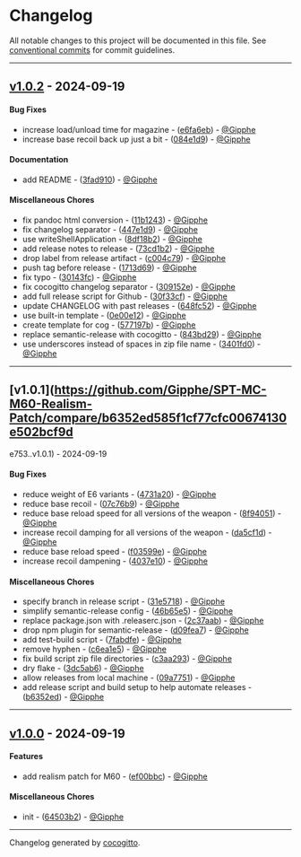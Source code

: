 # Changelog

All notable changes to this project will be documented in this file. See [conventional commits](https://www.conventionalcommits.org/) for commit guidelines.

- - -
## [v1.0.2](https://github.com/Gipphe/SPT-MC-M60-Realism-Patch/compare/3401fd0743a323323c49553e853094bc505fb76e..v1.0.2) - 2024-09-19
#### Bug Fixes
- increase load/unload time for magazine - ([e6fa6eb](https://github.com/Gipphe/SPT-MC-M60-Realism-Patch/commit/e6fa6eba95c86b6ae22827261ebaaeeaaddc2fc3)) - [@Gipphe](https://github.com/Gipphe)
- increase base recoil back up just a bit - ([084e1d9](https://github.com/Gipphe/SPT-MC-M60-Realism-Patch/commit/084e1d98bad396096d83cb394e103ac8e581d3e3)) - [@Gipphe](https://github.com/Gipphe)
#### Documentation
- add README - ([3fad910](https://github.com/Gipphe/SPT-MC-M60-Realism-Patch/commit/3fad9107487166c06d49d8662f2ae82ceeefaaf4)) - [@Gipphe](https://github.com/Gipphe)
#### Miscellaneous Chores
- fix pandoc html conversion - ([11b1243](https://github.com/Gipphe/SPT-MC-M60-Realism-Patch/commit/11b1243369adfaba2e831285bc0829d4c7fd14c6)) - [@Gipphe](https://github.com/Gipphe)
- fix changelog separator - ([447e1d9](https://github.com/Gipphe/SPT-MC-M60-Realism-Patch/commit/447e1d903bd305169e9f698ea9728dd41dfbfa0c)) - [@Gipphe](https://github.com/Gipphe)
- use writeShellApplication - ([8df18b2](https://github.com/Gipphe/SPT-MC-M60-Realism-Patch/commit/8df18b2cd4f59c4d95ae7c72d2839950d0e4b0b5)) - [@Gipphe](https://github.com/Gipphe)
- add release notes to release - ([73cd1b2](https://github.com/Gipphe/SPT-MC-M60-Realism-Patch/commit/73cd1b238e7f970cbbcd13fc1a78e1f7d073c94d)) - [@Gipphe](https://github.com/Gipphe)
- drop label from release artifact - ([c004c79](https://github.com/Gipphe/SPT-MC-M60-Realism-Patch/commit/c004c79100e8fc9ad4dbb2c46467ff8b0d7c857d)) - [@Gipphe](https://github.com/Gipphe)
- push tag before release - ([1713d69](https://github.com/Gipphe/SPT-MC-M60-Realism-Patch/commit/1713d69d4338d2fa8172e2b66acb786ccd8f1328)) - [@Gipphe](https://github.com/Gipphe)
- fix typo - ([30143fc](https://github.com/Gipphe/SPT-MC-M60-Realism-Patch/commit/30143fc0c76487eb18d5d98afeb98ea9deac54df)) - [@Gipphe](https://github.com/Gipphe)
- fix cocogitto changelog separator - ([309152e](https://github.com/Gipphe/SPT-MC-M60-Realism-Patch/commit/309152e4205c0620c9be7850ab3fb73fc333c8de)) - [@Gipphe](https://github.com/Gipphe)
- add full release script for Github - ([30f33cf](https://github.com/Gipphe/SPT-MC-M60-Realism-Patch/commit/30f33cf8c54012e7fefe8243c347e5372175993e)) - [@Gipphe](https://github.com/Gipphe)
- update CHANGELOG with past releases - ([648fc52](https://github.com/Gipphe/SPT-MC-M60-Realism-Patch/commit/648fc52ed7149ab791583dedf4ad943ad1485dfc)) - [@Gipphe](https://github.com/Gipphe)
- use built-in template - ([0e00e12](https://github.com/Gipphe/SPT-MC-M60-Realism-Patch/commit/0e00e12a89432f1999b8273fb3a837c737794ffb)) - [@Gipphe](https://github.com/Gipphe)
- create template for cog - ([577197b](https://github.com/Gipphe/SPT-MC-M60-Realism-Patch/commit/577197b76d012137531a171632e9e91e49b4d6bf)) - [@Gipphe](https://github.com/Gipphe)
- replace semantic-release with cocogitto - ([843bd29](https://github.com/Gipphe/SPT-MC-M60-Realism-Patch/commit/843bd29c248957efe1de000de35baff1df1b689c)) - [@Gipphe](https://github.com/Gipphe)
- use underscores instead of spaces in zip file name - ([3401fd0](https://github.com/Gipphe/SPT-MC-M60-Realism-Patch/commit/3401fd0743a323323c49553e853094bc505fb76e)) - [@Gipphe](https://github.com/Gipphe)

- - -

## [v1.0.1](https://github.com/Gipphe/SPT-MC-M60-Realism-Patch/compare/b6352ed585f1cf77cfc00674130e502bcf9d

e753..v1.0.1) - 2024-09-19

#### Bug Fixes

- reduce weight of E6 variants - ([4731a20](https://github.com/Gipphe/SPT-MC-M60-Realism-Patch/commit/4731a20ebb4d3fc54f70a3e913df0b6422814380)) - [@Gipphe](https://github.com/Gipphe)
- reduce base recoil - ([07c76b9](https://github.com/Gipphe/SPT-MC-M60-Realism-Patch/commit/07c76b929fcb8ea554b397ccfcbc76f3a5dcd0d3)) - [@Gipphe](https://github.com/Gipphe)
- reduce base reload speed for all versions of the weapon - ([8f94051](https://github.com/Gipphe/SPT-MC-M60-Realism-Patch/commit/8f94051076eb173c4c8971c201a66afa1edf81b2)) - [@Gipphe](https://github.com/Gipphe)
- increase recoil damping for all versions of the weapon - ([da5cf1d](https://github.com/Gipphe/SPT-MC-M60-Realism-Patch/commit/da5cf1dd9435c9acedb2f8dd29bf024dea3dfaee)) - [@Gipphe](https://github.com/Gipphe)
- reduce base reload speed - ([f03599e](https://github.com/Gipphe/SPT-MC-M60-Realism-Patch/commit/f03599eeb1105739a99a47540e8a80e53d4cf914)) - [@Gipphe](https://github.com/Gipphe)
- increase recoil dampening - ([4037e10](https://github.com/Gipphe/SPT-MC-M60-Realism-Patch/commit/4037e10ca5a7c96f7da201f5a5f9fa21ab00477f)) - [@Gipphe](https://github.com/Gipphe)

#### Miscellaneous Chores

- specify branch in release script - ([31e5718](https://github.com/Gipphe/SPT-MC-M60-Realism-Patch/commit/31e5718ca5b60633b347ddd96d9b53b152279862)) - [@Gipphe](https://github.com/Gipphe)
- simplify semantic-release config - ([46b65e5](https://github.com/Gipphe/SPT-MC-M60-Realism-Patch/commit/46b65e5f1c2d115055b3196deea5c420c84f7874)) - [@Gipphe](https://github.com/Gipphe)
- replace package.json with .releaserc.json - ([2c37aab](https://github.com/Gipphe/SPT-MC-M60-Realism-Patch/commit/2c37aab93f9e609fb35278fe9a17e543a4f68174)) - [@Gipphe](https://github.com/Gipphe)
- drop npm plugin for semantic-release - ([d09fea7](https://github.com/Gipphe/SPT-MC-M60-Realism-Patch/commit/d09fea7fe60526c449d318f53e0f180908d8b1c9)) - [@Gipphe](https://github.com/Gipphe)
- add test-build script - ([7fabdfe](https://github.com/Gipphe/SPT-MC-M60-Realism-Patch/commit/7fabdfec0b308dae3cc4014e991bc9feb7a28c07)) - [@Gipphe](https://github.com/Gipphe)
- remove hyphen - ([c6ea1e5](https://github.com/Gipphe/SPT-MC-M60-Realism-Patch/commit/c6ea1e51ec0ca7210df8ee5c10d8a89e80e62e92)) - [@Gipphe](https://github.com/Gipphe)
- fix build script zip file directories - ([c3aa293](https://github.com/Gipphe/SPT-MC-M60-Realism-Patch/commit/c3aa293a0de2c5032a14122ac170a599e22bca18)) - [@Gipphe](https://github.com/Gipphe)
- dry flake - ([3dc5ab6](https://github.com/Gipphe/SPT-MC-M60-Realism-Patch/commit/3dc5ab6926c04561b38174d8c81fe296ce8b8485)) - [@Gipphe](https://github.com/Gipphe)
- allow releases from local machine - ([09a7751](https://github.com/Gipphe/SPT-MC-M60-Realism-Patch/commit/09a7751ec8849559f0fdf8979e7e8b2a9cedc82e)) - [@Gipphe](https://github.com/Gipphe)
- add release script and build setup to help automate releases - ([b6352ed](https://github.com/Gipphe/SPT-MC-M60-Realism-Patch/commit/b6352ed585f1cf77cfc00674130e502bcf9de753)) - [@Gipphe](https://github.com/Gipphe)

- - -
## [v1.0.0](https://github.com/Gipphe/SPT-MC-M60-Realism-Patch/compare/64503b2fac667b1a5931a23b764006b0a961ea63..v1.0.0) - 2024-09-19

#### Features

- add realism patch for M60 - ([ef00bbc](https://github.com/Gipphe/SPT-MC-M60-Realism-Patch/commit/ef00bbc14d05e6df56dc86953587f1d7f5712794)) - [@Gipphe](https://github.com/Gipphe)

#### Miscellaneous Chores

- init - ([64503b2](https://github.com/Gipphe/SPT-MC-M60-Realism-Patch/commit/64503b2fac667b1a5931a23b764006b0a961ea63)) - [@Gipphe](https://github.com/Gipphe)

- - -

Changelog generated by [cocogitto](https://github.com/cocogitto/cocogitto).
